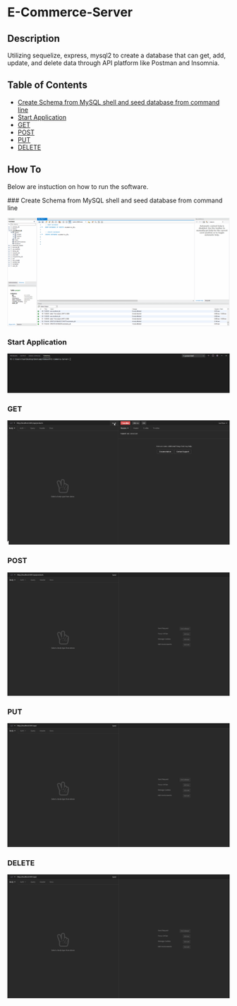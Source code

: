 # E-Commerce-Server

## Description

Utilizing sequelize, express, mysql2 to create a database that can get, add, update, and delete data through API platform like Postman and Insomnia.

## Table of Contents

- [Create Schema from MySQL shell and seed database from command line](#database)
- [Start Application](#start)
- [GET](#get)
- [POST](#post)
- [PUT](#put)
- [DELETE](#delete)

## How To

Below are instuction on how to run the software.

<a name="headers">
### Create Schema from MySQL shell and seed database from command line

![database](./public/video/database.gif)

### Start Application

![start](./public/video/npmStart.gif)

### GET

![get](./public/video/get.gif)

### POST

![post](./public/video/post.gif)

### PUT

![put](./public/video/put.gif)

### DELETE

![delete](./public/video/delete.gif)
